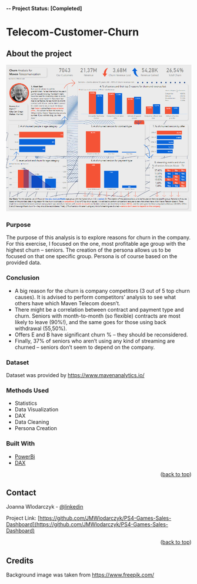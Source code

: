 #### -- Project Status: [Completed]

# Telecom-Customer-Churn

<div id="top"></div>

## About the project

![](DB_Churn_Image.png)

### Purpose

The purpose of this analysis is to explore reasons for churn in the company.
For this exercise, I focused on the one, most profitable age group with the highest churn – seniors. The creation of the persona allows us to be focused on that one specific group. Persona is of course based on the provided data.

### Conclusion

- A big reason for the churn is company competitors (3 out of 5 top churn causes). It is advised to perform competitors’ analysis to see what others have which Maven Telecom doesn’t.
- There might be a correlation between contract and payment type and churn. Seniors with month-to-month (so flexible) contracts are most likely to leave (90%!), and the same goes for those using back withdrawal (55,50%).
- Offers E and B have significant churn % – they should be reconsidered.
- Finally, 37% of seniors who aren’t using any kind of streaming are churned – seniors don’t seem to depend on the company.

### Dataset

Dataset was provided by https://www.mavenanalytics.io/

### Methods Used

- Statistics
- Data Visualization
- DAX
- Data Cleaning
- Persona Creation

### Built With

- [PowerBi](https://powerbi.microsoft.com/)
- [DAX](https://docs.microsoft.com/en-us/dax/)


<p align="right">(<a href="#top">back to top</a>)</p>

## Contact

Joanna Wlodarczyk - [@linkedin](https://www.linkedin.com/in/joannawlodarczyk/)

Project Link: [https://github.com/JMWlodarczyk/PS4-Games-Sales-Dashboard](https://github.com/JMWlodarczyk/PS4-Games-Sales-Dashboard)

<p align="right">(<a href="#top">back to top</a>)</p>

## Credits

Background image was taken from https://www.freepik.com/
